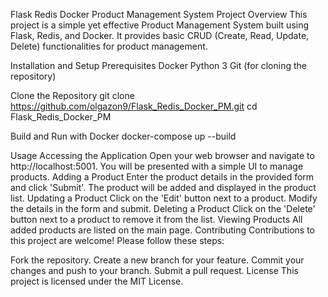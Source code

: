 Flask Redis Docker Product Management System
Project Overview
This project is a simple yet effective Product Management System built using Flask, Redis, and Docker. It provides basic CRUD (Create, Read, Update, Delete) functionalities for product management.

Installation and Setup
Prerequisites
Docker
Python 3
Git (for cloning the repository)

Clone the Repository
git clone https://github.com/olgazon9/Flask_Redis_Docker_PM.git
cd Flask_Redis_Docker_PM

Build and Run with Docker
docker-compose up --build


Usage
Accessing the Application
Open your web browser and navigate to http://localhost:5001.
You will be presented with a simple UI to manage products.
Adding a Product
Enter the product details in the provided form and click 'Submit'.
The product will be added and displayed in the product list.
Updating a Product
Click on the 'Edit' button next to a product.
Modify the details in the form and submit.
Deleting a Product
Click on the 'Delete' button next to a product to remove it from the list.
Viewing Products
All added products are listed on the main page.
Contributing
Contributions to this project are welcome! Please follow these steps:

Fork the repository.
Create a new branch for your feature.
Commit your changes and push to your branch.
Submit a pull request.
License
This project is licensed under the MIT License.
